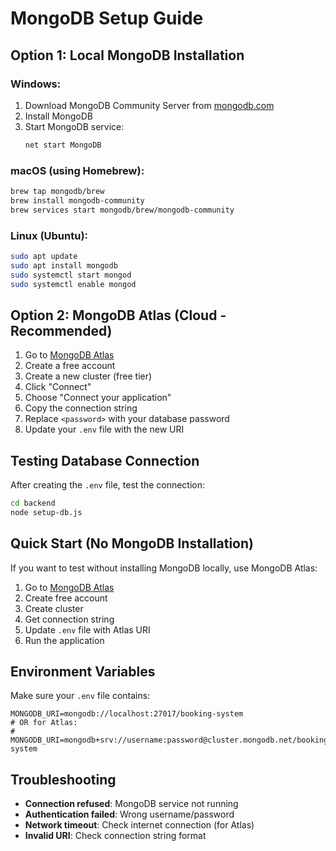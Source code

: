 # MongoDB Setup Guide

## Option 1: Local MongoDB Installation

### Windows:
1. Download MongoDB Community Server from [mongodb.com](https://www.mongodb.com/try/download/community)
2. Install MongoDB
3. Start MongoDB service:
   ```cmd
   net start MongoDB
   ```

### macOS (using Homebrew):
```bash
brew tap mongodb/brew
brew install mongodb-community
brew services start mongodb/brew/mongodb-community
```

### Linux (Ubuntu):
```bash
sudo apt update
sudo apt install mongodb
sudo systemctl start mongod
sudo systemctl enable mongod
```

## Option 2: MongoDB Atlas (Cloud - Recommended)

1. Go to [MongoDB Atlas](https://www.mongodb.com/atlas)
2. Create a free account
3. Create a new cluster (free tier)
4. Click "Connect"
5. Choose "Connect your application"
6. Copy the connection string
7. Replace `<password>` with your database password
8. Update your `.env` file with the new URI

## Testing Database Connection

After creating the `.env` file, test the connection:

```bash
cd backend
node setup-db.js
```

## Quick Start (No MongoDB Installation)

If you want to test without installing MongoDB locally, use MongoDB Atlas:

1. Go to [MongoDB Atlas](https://www.mongodb.com/atlas)
2. Create free account
3. Create cluster
4. Get connection string
5. Update `.env` file with Atlas URI
6. Run the application

## Environment Variables

Make sure your `.env` file contains:

```env
MONGODB_URI=mongodb://localhost:27017/booking-system
# OR for Atlas:
# MONGODB_URI=mongodb+srv://username:password@cluster.mongodb.net/booking-system
```

## Troubleshooting

- **Connection refused**: MongoDB service not running
- **Authentication failed**: Wrong username/password
- **Network timeout**: Check internet connection (for Atlas)
- **Invalid URI**: Check connection string format

